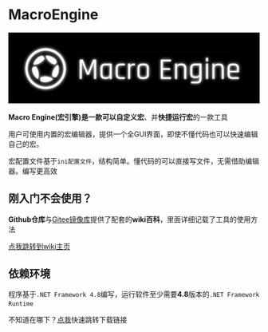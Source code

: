 # MacroEngine

![头图](assets/README/Head.png)

**Macro Engine(宏引擎)**是一款可以**自定义宏**、并**快捷运行宏**的一款工具

用户可使用内置的宏编辑器，提供一个全GUI界面，即使不懂代码也可以快速编辑自己的宏。

宏配置文件基于`ini配置文件`，结构简单。懂代码的可以直接写文件，无需借助编辑器。编写更高效

## 刚入门不会使用？

**Github仓库**与[Gitee镜像库](https://gitee.com/huamouren110/MacroEngine)提供了配套的**wiki百科**，里面详细记载了工具的使用方法

[点我跳转到wiki主页](wiki/Home.md)

## 依赖环境

程序基于`.NET Framework 4.8`编写，运行软件至少需要**4.8**版本的`.NET Framework Runtime`

不知道在哪下？[点我](https://dotnet.microsoft.com/zh-cn/download/dotnet-framework/net48)快速跳转下载链接